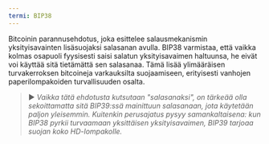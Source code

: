 ```yaml
---
termi: BIP38
---
```


Bitcoinin parannusehdotus, joka esittelee salausmekanismin yksityisavainten lisäsuojaksi salasanan avulla. BIP38 varmistaa, että vaikka kolmas osapuoli fyysisesti saisi salatun yksityisavaimen haltuunsa, he eivät voi käyttää sitä tietämättä sen salasanaa. Tämä lisää ylimääräisen turvakerroksen bitcoineja varkauksilta suojaamiseen, erityisesti vanhojen paperilompakoiden turvallisuuden osalta.

> ► *Vaikka tätä ehdotusta kutsutaan "salasanaksi", on tärkeää olla sekoittamatta sitä BIP39:ssä mainittuun salasanaan, jota käytetään paljon yleisemmin. Kuitenkin perusajatus pysyy samankaltaisena: kun BIP38 pyrkii turvaamaan yksittäisen yksityisavaimen, BIP39 tarjoaa suojan koko HD-lompakolle.*